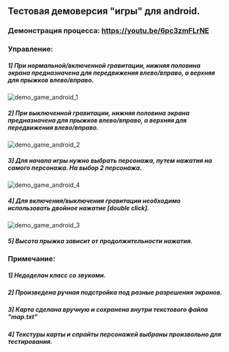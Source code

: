 ## Тестовая демоверсия "игры" для android. 

### Демонстрация процесса: https://youtu.be/6pc3zmFLrNE
### Управление:
##### 1] При нормальной/включенной гравитации, нижняя половина экрана предназначена для передвижения влево/вправо, а верхняя для прыжков влево/вправо. 
![demo_game_android_1](https://user-images.githubusercontent.com/15383481/47849643-e131f200-ddeb-11e8-941d-9d0b8f5d0a5b.png)
##### 2] При выключенной гравитации, нижняя половина экрана предназначена для прыжков влево/вправо, а верхняя для передвижения влево/вправо. 
![demo_game_android_2](https://user-images.githubusercontent.com/15383481/47849656-f0b13b00-ddeb-11e8-841d-c13e056c7987.png)
##### 3] Для начала игры нужно выбрать персонажа, путем нажатия на самого персонажа. На выбор 2 персонажа.
![demo_game_android_4](https://user-images.githubusercontent.com/15383481/47849705-14748100-ddec-11e8-9835-f51ceb6ee89b.png)
##### 4] Для включения/выключения гравитации необходимо использовать двойное нажатие [double click].
![demo_game_android_3](https://user-images.githubusercontent.com/15383481/47849681-0161b100-ddec-11e8-951b-b5fd2c34b0aa.png)
##### 5] Высота прыжка зависит от продолжительности нажатия.

### Примечание:
##### 1] Недоделан класс со звуками.
##### 2] Произведена ручная подстройка под разные разрешения экранов. 
##### 3] Карта сделана вручную и сохранена внутри текстового файла "map.txt" 
##### 4] Текстуры карты и спрайты персонажей выбраны произвольно для тестирования.  
